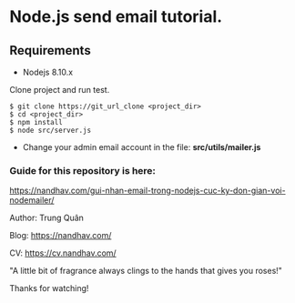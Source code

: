 # Node.js send email tutorial.

## Requirements

* Nodejs 8.10.x

Clone project and run test.

```
$ git clone https://git_url_clone <project_dir>
$ cd <project_dir>
$ npm install
$ node src/server.js
```

* Change your admin email account in the file: **src/utils/mailer.js**

### Guide for this repository is here:

https://nandhav.com/gui-nhan-email-trong-nodejs-cuc-ky-don-gian-voi-nodemailer/

Author: Trung Quân

Blog: https://nandhav.com/

CV: https://cv.nandhav.com/

"A little bit of fragrance always clings to the hands that gives you roses!"

Thanks for watching!
